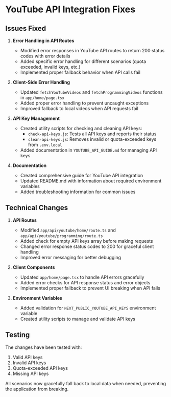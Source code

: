 # YouTube API Integration Fixes

## Issues Fixed

1. **Error Handling in API Routes**
   - Modified error responses in YouTube API routes to return 200 status codes with error details
   - Added specific error handling for different scenarios (quota exceeded, invalid keys, etc.)
   - Implemented proper fallback behavior when API calls fail

2. **Client-Side Error Handling**
   - Updated `fetchYouTubeVideos` and `fetchProgrammingVideos` functions in `app/home/page.tsx`
   - Added proper error handling to prevent uncaught exceptions
   - Improved fallback to local videos when API requests fail

3. **API Key Management**
   - Created utility scripts for checking and cleaning API keys:
     - `check-api-keys.js`: Tests all API keys and reports their status
     - `clean-api-keys.js`: Removes invalid or quota-exceeded keys from `.env.local`
   - Added documentation in `YOUTUBE_API_GUIDE.md` for managing API keys

4. **Documentation**
   - Created comprehensive guide for YouTube API integration
   - Updated README.md with information about required environment variables
   - Added troubleshooting information for common issues

## Technical Changes

1. **API Routes**
   - Modified `app/api/youtube/home/route.ts` and `app/api/youtube/programming/route.ts`
   - Added check for empty API keys array before making requests
   - Changed error response status codes to 200 for graceful client handling
   - Improved error messaging for better debugging

2. **Client Components**
   - Updated `app/home/page.tsx` to handle API errors gracefully
   - Added error checks for API response status and error objects
   - Implemented proper fallback to prevent UI breaking when API fails

3. **Environment Variables**
   - Added validation for `NEXT_PUBLIC_YOUTUBE_API_KEYS` environment variable
   - Created utility scripts to manage and validate API keys

## Testing

The changes have been tested with:
1. Valid API keys
2. Invalid API keys
3. Quota-exceeded API keys
4. Missing API keys

All scenarios now gracefully fall back to local data when needed, preventing the application from breaking. 